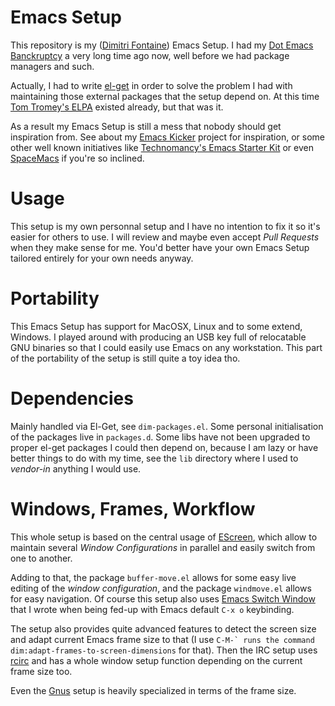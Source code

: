 # Emacs Setup

This repository is my ([Dimitri Fontaine](http://tapoueh.org)) Emacs Setup.
I had my
[Dot Emacs Banckruptcy](https://www.emacswiki.org/emacs/DotEmacsBankruptcy)
a very long time ago now, well before we had package managers and such.

Actually, I had to write [el-get](https://github.com/dimitri/el-get) in
order to solve the problem I had with maintaining those external packages
that the setup depend on. At this time
[Tom Tromey's ELPA](http://tromey.com/elpa/) existed already, but that was
it.

As a result my Emacs Setup is still a mess that nobody should get
inspiration from. See about my
[Emacs Kicker](https://github.com/dimitri/emacs-kicker) project for
inspiration, or some other well known initiatives like
[Technomancy's Emacs Starter Kit](https://github.com/technomancy/emacs-starter-kit)
or even [SpaceMacs](http://spacemacs.org) if you're so inclined.

# Usage

This setup is my own personnal setup and I have no intention to fix it so
it's easier for others to use. I will review and maybe even accept *Pull
Requests* when they make sense for me. You'd better have your own Emacs
Setup tailored entirely for your own needs anyway.

# Portability

This Emacs Setup has support for MacOSX, Linux and to some extend, Windows.
I played around with producing an USB key full of relocatable GNU binaries
so that I could easily use Emacs on any workstation. This part of the
portability of the setup is still quite a toy idea tho.

# Dependencies

Mainly handled via El-Get, see `dim-packages.el`. Some personal
initialisation of the packages live in `packages.d`. Some libs have not been
upgraded to proper el-get packages I could then depend on, because I am lazy
or have better things to do with my time, see the `lib` directory where I
used to _vendor-in_ anything I would use.

# Windows, Frames, Workflow

This whole setup is based on the central usage of
[EScreen](https://www.emacswiki.org/emacs/EmacsScreen), which allow to
maintain several *Window Configurations* in parallel and easily switch from
one to another.

Adding to that, the package `buffer-move.el` allows for some easy live
editing of the *window configuration*, and the package `windmove.el` allows
for easy navigation. Of course this setup also uses
[Emacs Switch Window](https://github.com/dimitri/switch-window) that I wrote
when being fed-up with Emacs default `C-x o` keybinding.

The setup also provides quite advanced features to detect the screen size
and adapt current Emacs frame size to that (I use ```C-M-` runs the command
dim:adapt-frames-to-screen-dimensions``` for that). Then the IRC setup uses
[rcirc](https://www.emacswiki.org/emacs/rcirc) and has a whole window setup
function depending on the current frame size too.

Even the [Gnus](https://www.emacswiki.org/emacs/Gnus) setup is heavily
specialized in terms of the frame size.
